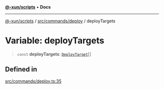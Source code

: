 [**@-xun/scripts**](../../../../README.md) • **Docs**

***

[@-xun/scripts](../../../../README.md) / [src/commands/deploy](../README.md) / deployTargets

# Variable: deployTargets

> `const` **deployTargets**: [`DeployTarget`](../enumerations/DeployTarget.md)[]

## Defined in

[src/commands/deploy.ts:35](https://github.com/Xunnamius/xscripts/blob/fc291d92ca0fdd07ba7e5cb19471e1a974cabac7/src/commands/deploy.ts#L35)
